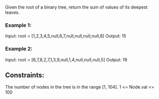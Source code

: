 Given the root of a binary tree, return the sum of values of its deepest leaves.
 

### Example 1:


Input: root = [1,2,3,4,5,null,6,7,null,null,null,null,8]
Output: 15
### Example 2:

Input: root = [6,7,8,2,7,1,3,9,null,1,4,null,null,null,5]
Output: 19
 

## Constraints:

The number of nodes in the tree is in the range [1, 104].
1 <= Node.val <= 100
